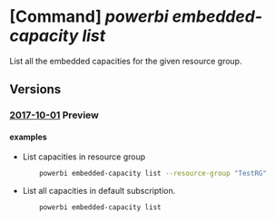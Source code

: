 # [Command] _powerbi embedded-capacity list_

List all the embedded capacities for the given resource group.

## Versions

### [2017-10-01](/Resources/mgmt-plane/L3N1YnNjcmlwdGlvbnMve30vcHJvdmlkZXJzL21pY3Jvc29mdC5wb3dlcmJpZGVkaWNhdGVkL2NhcGFjaXRpZXM=/2017-10-01.xml) **Preview**

<!-- mgmt-plane /subscriptions/{}/providers/microsoft.powerbidedicated/capacities 2017-10-01 -->
<!-- mgmt-plane /subscriptions/{}/resourcegroups/{}/providers/microsoft.powerbidedicated/capacities 2017-10-01 -->

#### examples

- List capacities in resource group
    ```bash
        powerbi embedded-capacity list --resource-group "TestRG"
    ```

- List all capacities in default subscription.
    ```bash
        powerbi embedded-capacity list
    ```
